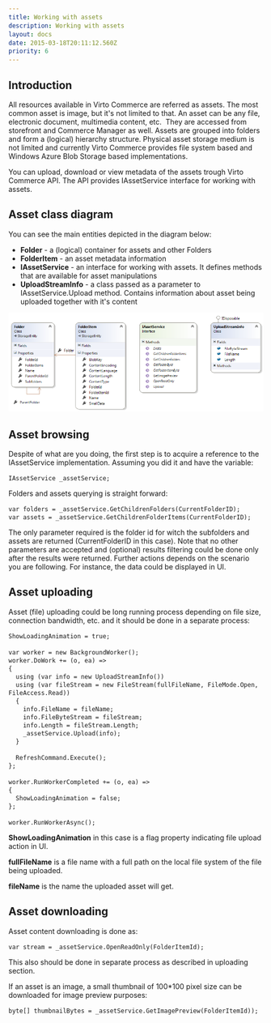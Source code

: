 ```yaml
---
title: Working with assets
description: Working with assets
layout: docs
date: 2015-03-18T20:11:12.560Z
priority: 6
---
```

## Introduction

All resources available in Virto Commerce are referred as assets. The most common asset is image, but it's not limited to that. An asset can be any file, electronic document, multimedia content, etc.  They are accessed from storefront and Commerce Manager as well. Assets are grouped into folders and form a (logical) hierarchy structure. Physical asset storage medium is not limited and currently Virto Commerce provides file system based and Windows Azure Blob Storage based implementations.

You can upload, download or view metadata of the assets trough Virto Commerce API. The API provides IAssetService interface for working with assets.

## Asset class diagram

You can see the main entities depicted in the diagram below:

* **Folder** - a (logical) container for assets and other Folders
* **FolderItem** - an asset metadata information
* **IAssetService** - an interface for working with assets. It defines methods that are available for asset manipulations
* **UploadStreamInfo** - a class passed as a parameter to IAssetService.Upload method. Contains information about asset being uploaded together with it's content

<img src="../../assets/images/docs/asset-diagram.png" />

## Asset browsing

Despite of what are you doing, the first step is to acquire a reference to the IAssetService implementation. Assuming you did it and have the variable:

```
IAssetService _assetService;
```

Folders and assets querying is straight forward:

```
var folders = _assetService.GetChildrenFolders(CurrentFolderID);
var assets = _assetService.GetChildrenFolderItems(CurrentFolderID);
```

The only parameter required is the folder id for witch the subfolders and assets are returned (CurrentFolderID in this case). Note that no other parameters are accepted and (optional) results filtering could be done only after the results were returned. Further actions depends on the scenario you are following. For instance, the data could be displayed in UI.

## Asset uploading

Asset (file) uploading could be long running process depending on file size, connection bandwidth, etc. and it should be done in a separate process:

```
ShowLoadingAnimation = true;
 
var worker = new BackgroundWorker();
worker.DoWork += (o, ea) =>
{
  using (var info = new UploadStreamInfo())
  using (var fileStream = new FileStream(fullFileName, FileMode.Open, FileAccess.Read))
  {
    info.FileName = fileName;
    info.FileByteStream = fileStream;
    info.Length = fileStream.Length;
    _assetService.Upload(info);
  }

  RefreshCommand.Execute();
};

worker.RunWorkerCompleted += (o, ea) =>
{
  ShowLoadingAnimation = false;
};

worker.RunWorkerAsync();
```

**ShowLoadingAnimation** in this case is a flag property indicating file upload action in UI.

**fullFileName** is a file name with a full path on the local file system of the file being uploaded.

**fileName** is the name the uploaded asset will get.

## Asset downloading

Asset content downloading is done as:

```
var stream = _assetService.OpenReadOnly(FolderItemId);
```

This also should be done in separate process as described in uploading section.

If an asset is an image, a small thumbnail of 100*100 pixel size can be downloaded for image preview purposes:

```
byte[] thumbnailBytes = _assetService.GetImagePreview(FolderItemId));
```